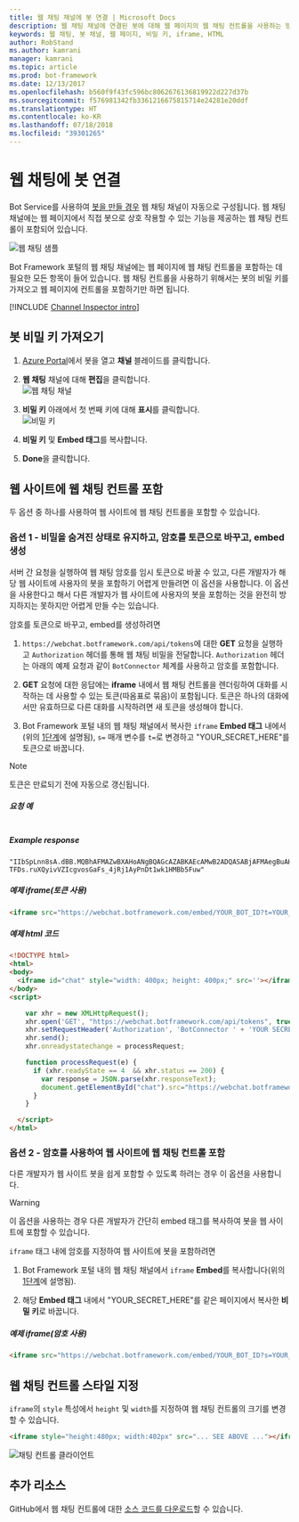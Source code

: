 ```yaml
---
title: 웹 채팅 채널에 봇 연결 | Microsoft Docs
description: 웹 채팅 채널에 연결된 봇에 대해 웹 페이지의 웹 채팅 컨트롤을 사용하는 방법을 알아봅니다.
keywords: 웹 채팅, 봇 채널, 웹 페이지, 비밀 키, iframe, HTML
author: RobStand
ms.author: kamrani
manager: kamrani
ms.topic: article
ms.prod: bot-framework
ms.date: 12/13/2017
ms.openlocfilehash: b560f9f43fc596bc8062676136819922d227d37b
ms.sourcegitcommit: f576981342fb3361216675815714e24281e20ddf
ms.translationtype: HT
ms.contentlocale: ko-KR
ms.lasthandoff: 07/18/2018
ms.locfileid: "39301265"
---
```

# <a name="connect-a-bot-to-web-chat"></a>웹 채팅에 봇 연결
Bot Service를 사용하여 [봇을 만들 경우](bot-service-quickstart.md) 웹 채팅 채널이 자동으로 구성됩니다. 웹 채팅 채널에는 웹 페이지에서 직접 봇으로 상호 작용할 수 있는 기능을 제공하는 웹 채팅 컨트롤이 포함되어 있습니다.

![웹 채팅 샘플](~/media/bot-service-channel-webchat/webchat-sample.png)

Bot Framework 포털의 웹 채팅 채널에는 웹 페이지에 웹 채팅 컨트롤을 포함하는 데 필요한 모든 항목이 들어 있습니다. 웹 채팅 컨트롤을 사용하기 위해서는 봇의 비밀 키를 가져오고 웹 페이지에 컨트롤을 포함하기만 하면 됩니다.

[!INCLUDE [Channel Inspector intro](~/includes/snippet-channel-inspector.md)]

## <a id="step-1"></a> 봇 비밀 키 가져오기

1. [Azure Portal](http://portal.azure.com)에서 봇을 열고 **채널** 블레이드를 클릭합니다.

2. **웹 채팅** 채널에 대해 **편집**을 클릭합니다.  
![웹 채팅 채널](~/media/bot-service-channel-webchat/bot-service-channel-list.png)

3. **비밀 키** 아래에서 첫 번째 키에 대해 **표시**를 클릭합니다.  
![비밀 키](~/media/bot-service-channel-webchat/secret-key.png)

4. **비밀 키** 및 **Embed 태그**를 복사합니다.

5. **Done**을 클릭합니다.

## <a name="embed-the-web-chat-control-in-your-website"></a>웹 사이트에 웹 채팅 컨트롤 포함

두 옵션 중 하나를 사용하여 웹 사이트에 웹 채팅 컨트롤을 포함할 수 있습니다.

### <a name="option-1---keep-your-secret-hidden-exchange-your-secret-for-a-token-and-generate-the-embed"></a>옵션 1 - 비밀을 숨겨진 상태로 유지하고, 암호를 토큰으로 바꾸고, embed 생성

서버 간 요청을 실행하여 웹 채팅 암호를 임시 토큰으로 바꿀 수 있고, 다른 개발자가 해당 웹 사이트에 사용자의 봇을 포함하기 어렵게 만들려면 이 옵션을 사용합니다. 이 옵션을 사용한다고 해서 다른 개발자가 웹 사이트에 사용자의 봇을 포함하는 것을 완전히 방지하지는 못하지만 어렵게 만들 수는 있습니다.

암호를 토큰으로 바꾸고, embed를 생성하려면

1. `https://webchat.botframework.com/api/tokens`에 대한 **GET** 요청을 실행하고 `Authorization` 헤더를 통해 웹 채팅 비밀을 전달합니다. `Authorization` 헤더는 아래의 예제 요청과 같이 `BotConnector` 체계를 사용하고 암호를 포함합니다.

2. **GET** 요청에 대한 응답에는 **iframe** 내에서 웹 채팅 컨트롤을 렌더링하여 대화를 시작하는 데 사용할 수 있는 토큰(따옴표로 묶음)이 포함됩니다. 토큰은 하나의 대화에서만 유효하므로 다른 대화를 시작하려면 새 토큰을 생성해야 합니다.

3. Bot Framework 포털 내의 웹 채팅 채널에서 복사한 `iframe` **Embed 태그** 내에서(위의 [1단계](#step-1)에 설명됨), `s=` 매개 변수를 `t=`로 변경하고 "YOUR_SECRET_HERE"를 토큰으로 바꿉니다. 

> [!NOTE]
> 토큰은 만료되기 전에 자동으로 갱신됩니다. 

##### <a name="example-request"></a>요청 예

```requestGET https://webchat.botframework.com/api/tokens Authorization: BotConnector YOUR_SECRET_HERE
```

##### Example response 

```response
"IIbSpLnn8sA.dBB.MQBhAFMAZwBXAHoANgBQAGcAZABKAEcAMwB2ADQASABjAFMAegBuAHYANwA.bbguxyOv0gE.cccJjH-TFDs.ruXQyivVZIcgvosGaFs_4jRj1AyPnDt1wk1HMBb5Fuw"
```

##### <a name="example-iframe-using-token"></a>예제 iframe(토큰 사용)

```html
<iframe src="https://webchat.botframework.com/embed/YOUR_BOT_ID?t=YOUR_TOKEN_HERE"></iframe>
```

##### <a name="example-html-code"></a>예제 html 코드
```html
<!DOCTYPE html>
<html>
<body>
  <iframe id="chat" style="width: 400px; height: 400px;" src=''></iframe>
</body>
<script>

    var xhr = new XMLHttpRequest();
    xhr.open('GET', "https://webchat.botframework.com/api/tokens", true);
    xhr.setRequestHeader('Authorization', 'BotConnector ' + 'YOUR SECRET HERE');
    xhr.send();
    xhr.onreadystatechange = processRequest;

    function processRequest(e) {
      if (xhr.readyState == 4  && xhr.status == 200) {
        var response = JSON.parse(xhr.responseText);
        document.getElementById("chat").src="https://webchat.botframework.com/embed/lucas-direct-line?t="+response
      }
    }

  </script>
</html>
```

### <a id="option-2"></a> 옵션 2 - 암호를 사용하여 웹 사이트에 웹 채팅 컨트롤 포함

다른 개발자가 웹 사이트 봇을 쉽게 포함할 수 있도록 하려는 경우 이 옵션을 사용합니다. 

> [!WARNING]
> 이 옵션을 사용하는 경우 다른 개발자가 간단히 embed 태그를 복사하여 봇을 웹 사이트에 포함할 수 있습니다.

`iframe` 태그 내에 암호를 지정하여 웹 사이트에 봇을 포함하려면

1. Bot Framework 포털 내의 웹 채팅 채널에서 `iframe` **Embed**를 복사합니다(위의 [1단계](#step-1)에 설명됨).

2. 해당 **Embed 태그** 내에서 "YOUR_SECRET_HERE"를 같은 페이지에서 복사한 **비밀 키**로 바꿉니다.

##### <a name="example-iframe-using-secret"></a>예제 iframe(암호 사용)

```html
<iframe src="https://webchat.botframework.com/embed/YOUR_BOT_ID?s=YOUR_SECRET_HERE"></iframe>
```

## <a name="style-the-web-chat-control"></a>웹 채팅 컨트롤 스타일 지정

`iframe`의 `style` 특성에서 `height` 및 `width`를 지정하여 웹 채팅 컨트롤의 크기를 변경할 수 있습니다.

```html
<iframe style="height:480px; width:402px" src="... SEE ABOVE ..."></iframe>
```

![채팅 컨트롤 클라이언트](~/media/chatwidget-client.png)

## <a name="additional-resources"></a>추가 리소스

GitHub에서 웹 채팅 컨트롤에 대한 [소스 코드를 다운로드](https://github.com/Microsoft/BotFramework-WebChat)할 수 있습니다.
